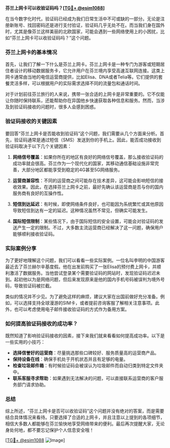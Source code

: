 **芬兰上网卡可以收验证码吗？[[TG💪+ @esim1088](https://t.me/s/esim1088)]**

在当今数字化时代，验证码已经成为我们日常生活中不可或缺的一部分。无论是注册新账号、找回密码还是进行支付验证，验证码几乎无处不在。而当我们身在国外时，尤其是像芬兰这样美丽的北欧国家，可能会遇到一些网络使用上的小困扰，比如“芬兰上网卡可以收验证码吗？”这个问题。

### 芬兰上网卡的基本情况

首先，让我们了解一下什么是芬兰上网卡。芬兰上网卡是一种专门为游客或短期居住者设计的移动数据服务卡，它允许用户在芬兰境内享受高速互联网连接。这类上网卡通常由当地的电信运营商提供，比如Elisa、DNA或者Telia等。它们提供的套餐灵活多样，可以根据用户的实际需求选择不同的流量包和通话时间。

对于计划前往芬兰旅行的人来说，携带一张合适的上网卡是非常重要的。它不仅能让你随时保持联系，还能帮助你在异国他乡快速获取各种信息和服务。然而，当涉及到验证码接收的问题时，很多人会感到困惑。

### 验证码接收的关键因素

要回答“芬兰上网卡是否能收到验证码”这个问题，我们需要从几个方面来分析。首先，验证码通常是通过短信（SMS）发送到你的手机上。因此，能否成功接收到验证码取决于以下几个关键因素：

1. **网络信号覆盖**：如果你所在的地区有良好的网络信号覆盖，那么接收验证码的成功率就会很高。芬兰作为一个现代化的国家，其移动通信基础设施非常完善，大部分地区都能享受到稳定的4G甚至5G网络服务。

2. **运营商兼容性**：不同的运营商之间可能存在技术差异，这可能会影响短信的接收效果。因此，在选择芬兰上网卡之前，最好先确认该运营商是否与你的国内服务商有良好的互操作性。

3. **短信到达延迟**：有时候，即使网络条件良好，也可能因为系统繁忙或其他原因导致短信到达有一定的延迟。这种情况虽然不常见，但确实可能发生。

4. **国际短信限制**：某些情况下，由于国际短信的安全设置，可能会对验证码的发送产生一定的限制。不过，大多数主流运营商已经解决了这一问题，确保用户能够顺利接收验证码。

### 实际案例分享

为了更好地理解这个问题，我们可以看看一些实际案例。一位名叫李明的中国游客最近去了芬兰赫尔辛基度假。他在出发前购买了一张Elisa的预付费上网卡，并顺利激活了数据服务。当他尝试登录某个需要验证码的网站时，发现验证码迟迟未到。起初他以为是网络问题，但后来发现原来是他的国内手机号码被误判为境外号码，导致验证码被拦截。

类似的情况并不少见。为了避免这样的麻烦，建议大家在出国前做好充分准备。例如，可以选择支持全球漫游的SIM卡，或者提前咨询客服了解相关注意事项。此外，也可以考虑使用电子邮件接收验证码的方式作为备用方案。

### 如何提高验证码接收的成功率？

既然知道了影响验证码接收的因素，接下来我们就来看看如何提高成功率。以下是一些实用的小技巧：

- **选择信誉好的运营商**：尽量挑选那些口碑较好、服务质量高的运营商产品。
- **保持设备在线**：确保手机处于开机状态并且有足够的电量。
- **检查垃圾邮件箱**：有时候验证码会被误认为垃圾邮件而自动归类到特定文件夹中。
- **联系客服寻求帮助**：如果遇到无法解决的问题，可以直接联系运营商的客户服务部门请求协助。

### 总结

综上所述，“芬兰上网卡是否可以收验证码”这个问题并没有绝对的答案，而是需要结合具体情况来看待。只要选择了合适的上网卡，并且注意以上提到的各项细节，相信大多数人都能够在芬兰愉快地享受网络带来的便利。最后再次提醒大家，无论身处何地，都不要忘记保护个人信息安全哦！

[[TG💪+ @esim1088](https://t.me/s/esim1088) ![Image](https://i.postimg.cc/4NQfJmqS/Snipaste-2025-05-13-00-14-12.png)]